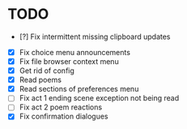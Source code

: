 # TODO

- [?] Fix intermittent missing clipboard updates
- [x] Fix choice menu announcements
- [x] Fix file browser context menu
- [x] Get rid of config
- [x] Read poems
- [x] Read sections of preferences menu
- [ ] Fix act 1 ending scene exception not being read
- [ ] Fix act 2 poem reactions
- [x] Fix confirmation dialogues

